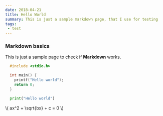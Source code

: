 ```yaml
---
date: 2018-04-21
title: Hello World
summary: This is just a sample markdown page, that I use for testing
tags:
 - test
---
```


### Markdown basics

This is just a sample page to check if **Markdown** works.

```cpp
  #include <stdio.h>

  int main() {
    printf("Hello world");
    return 0;
  }
```

```python
  print("Hello world")
```

\\( ax^2 + \sqrt{bx} + c = 0 \\)